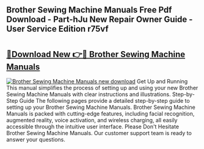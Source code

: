 ## Brother Sewing Machine Manuals Free Pdf Download - Part-hJu New Repair Owner Guide - User Service Edition r75vf

# <h2><a href="http://bc42600.oget.top/?id=Brother+Sewing+Machine+Manuals">🔗Download New 👉🔴 Brother Sewing Machine Manuals</a></h2>

[![Brother Sewing Machine Manuals new download](https://i.imgur.com/5g1atiW.png)](http://bc42600.oget.top/?id=Brother+Sewing+Machine+Manuals)
Get Up and Running This manual simplifies the process of setting up and using your new Brother Sewing Machine Manuals with clear instructions and illustrations. Step-by-Step Guide The following pages provide a detailed step-by-step guide to setting up your Brother Sewing Machine Manuals. Brother Sewing Machine Manuals is packed with cutting-edge features, including facial recognition, augmented reality, voice activation, and wireless charging, all easily accessible through the intuitive user interface. Please Don't Hesitate Brother Sewing Machine Manuals. Our customer support team is ready to answer your questions.
